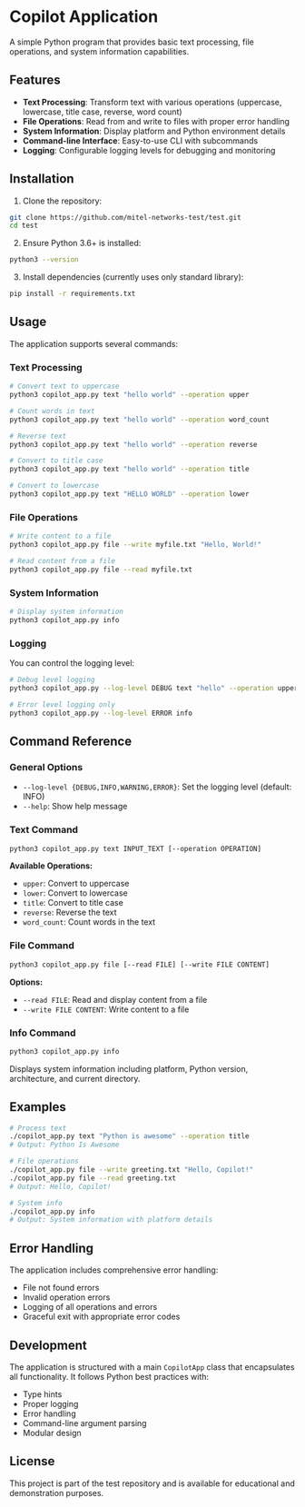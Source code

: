 # Copilot Application

A simple Python program that provides basic text processing, file operations, and system information capabilities.

## Features

- **Text Processing**: Transform text with various operations (uppercase, lowercase, title case, reverse, word count)
- **File Operations**: Read from and write to files with proper error handling
- **System Information**: Display platform and Python environment details
- **Command-line Interface**: Easy-to-use CLI with subcommands
- **Logging**: Configurable logging levels for debugging and monitoring

## Installation

1. Clone the repository:
```bash
git clone https://github.com/mitel-networks-test/test.git
cd test
```

2. Ensure Python 3.6+ is installed:
```bash
python3 --version
```

3. Install dependencies (currently uses only standard library):
```bash
pip install -r requirements.txt
```

## Usage

The application supports several commands:

### Text Processing
```bash
# Convert text to uppercase
python3 copilot_app.py text "hello world" --operation upper

# Count words in text
python3 copilot_app.py text "hello world" --operation word_count

# Reverse text
python3 copilot_app.py text "hello world" --operation reverse

# Convert to title case
python3 copilot_app.py text "hello world" --operation title

# Convert to lowercase
python3 copilot_app.py text "HELLO WORLD" --operation lower
```

### File Operations
```bash
# Write content to a file
python3 copilot_app.py file --write myfile.txt "Hello, World!"

# Read content from a file
python3 copilot_app.py file --read myfile.txt
```

### System Information
```bash
# Display system information
python3 copilot_app.py info
```

### Logging
You can control the logging level:
```bash
# Debug level logging
python3 copilot_app.py --log-level DEBUG text "hello" --operation upper

# Error level logging only
python3 copilot_app.py --log-level ERROR info
```

## Command Reference

### General Options
- `--log-level {DEBUG,INFO,WARNING,ERROR}`: Set the logging level (default: INFO)
- `--help`: Show help message

### Text Command
```bash
python3 copilot_app.py text INPUT_TEXT [--operation OPERATION]
```

**Available Operations:**
- `upper`: Convert to uppercase
- `lower`: Convert to lowercase  
- `title`: Convert to title case
- `reverse`: Reverse the text
- `word_count`: Count words in the text

### File Command
```bash
python3 copilot_app.py file [--read FILE] [--write FILE CONTENT]
```

**Options:**
- `--read FILE`: Read and display content from a file
- `--write FILE CONTENT`: Write content to a file

### Info Command
```bash
python3 copilot_app.py info
```

Displays system information including platform, Python version, architecture, and current directory.

## Examples

```bash
# Process text
./copilot_app.py text "Python is awesome" --operation title
# Output: Python Is Awesome

# File operations
./copilot_app.py file --write greeting.txt "Hello, Copilot!"
./copilot_app.py file --read greeting.txt
# Output: Hello, Copilot!

# System info
./copilot_app.py info
# Output: System information with platform details
```

## Error Handling

The application includes comprehensive error handling:
- File not found errors
- Invalid operation errors
- Logging of all operations and errors
- Graceful exit with appropriate error codes

## Development

The application is structured with a main `CopilotApp` class that encapsulates all functionality. It follows Python best practices with:
- Type hints
- Proper logging
- Error handling
- Command-line argument parsing
- Modular design

## License

This project is part of the test repository and is available for educational and demonstration purposes.
